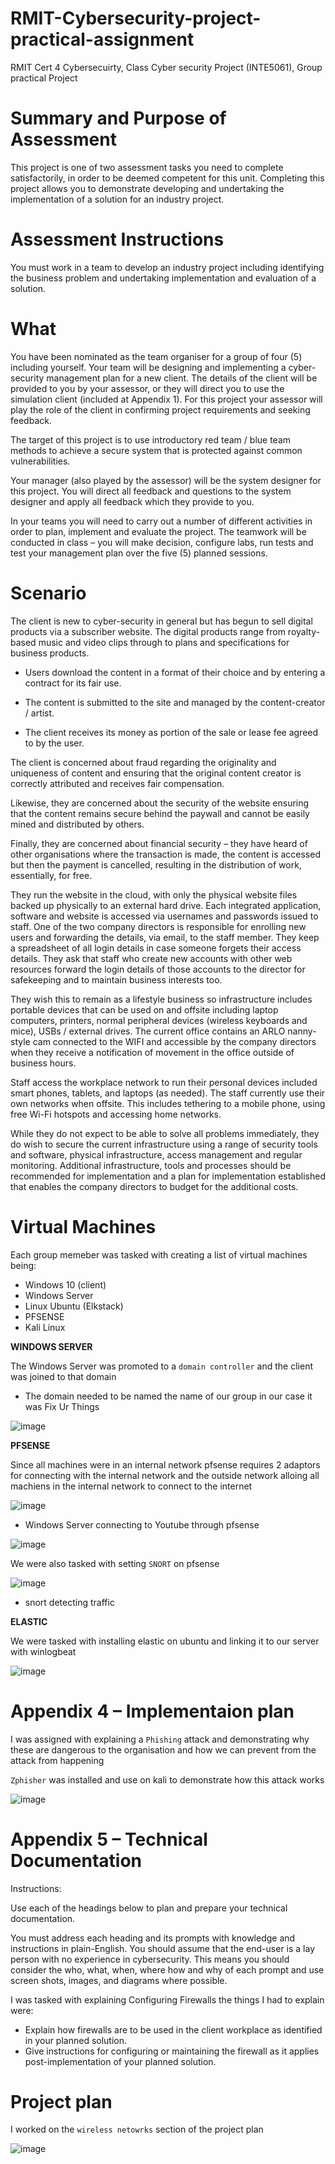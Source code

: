 # RMIT-Cybersecurity-project-practical-assignment
RMIT Cert 4 Cybersecuirty, Class Cyber security Project (INTE5061), Group practical Project

# Summary and Purpose of Assessment 

This project is one of two assessment tasks you need to complete satisfactorily, in order to be deemed competent for this unit.  Completing this project allows you to demonstrate developing and undertaking the implementation of a solution for an industry project.     

# Assessment Instructions 

You must work in a team to develop an industry project including identifying the business problem and undertaking implementation and evaluation of a solution.  

# What 

You have been nominated as the team organiser for a group of four (5) including yourself.  Your team will be designing and implementing a cyber-security management plan for a new client.  The details of the client will be provided to you by your assessor, or they will direct you to use the simulation client (included at Appendix 1).    For this project your assessor will play the role of the client in confirming project requirements and seeking feedback.  

The target of this project is to use introductory red team / blue team methods to achieve a secure system that is protected against common vulnerabilities.  

Your manager (also played by the assessor) will be the system designer for this project.  You will direct all feedback and questions to the system designer and apply all feedback which they provide to you.  

In your teams you will need to carry out a number of different activities in order to plan, implement and evaluate the project.   The teamwork will be conducted in class – you will make decision, configure labs, run tests and test your management plan over the five (5) planned sessions.  

# Scenario

The client is new to cyber-security in general but has begun to sell digital products via a subscriber website. The digital products range from royalty-based music and video clips through to plans and specifications for business products.  

*  Users download the content in a format of their choice and by entering a contract for its fair use. 

*  The content is submitted to the site and managed by the content-creator / artist.  

*  The client receives its money as portion of the sale or lease fee agreed to by the user.   

The client is concerned about fraud regarding the originality and uniqueness of content and ensuring that the original content creator is correctly attributed and receives fair compensation.  

Likewise, they are concerned about the security of the website ensuring that the content remains secure behind the paywall and cannot be easily mined and distributed by others.  

Finally, they are concerned about financial security – they have heard of other organisations where the transaction is made, the content is accessed but then the payment is cancelled, resulting in the distribution of work, essentially, for free.  

They run the website in the cloud, with only the physical website files backed up physically to an external hard drive. Each integrated application, software and website is accessed via usernames and passwords issued to staff.  One of the two company directors is responsible for enrolling new users and forwarding the details, via email, to the staff member. They keep a spreadsheet of all login details in case someone forgets their access details. They ask that staff who create new accounts with other web resources forward the login details of those accounts to the director for safekeeping and to maintain business interests too.  

They wish this to remain as a lifestyle business so infrastructure includes portable devices that can be used on and offsite including laptop computers, printers, normal peripheral devices (wireless keyboards and mice), USBs / external drives.  The current office contains an ARLO nanny-style cam connected to the WIFI and accessible by the company directors when they receive a notification of movement in the office outside of business hours.   

Staff access the workplace network to run their personal devices included smart phones, tablets, and laptops (as needed).   The staff currently use their own networks when offsite. This includes tethering to a mobile phone, using free Wi-Fi hotspots and accessing home networks.  

While they do not expect to be able to solve all problems immediately, they do wish to secure the current infrastructure using a range of security tools and software, physical infrastructure, access management and regular monitoring.  Additional infrastructure, tools and processes should be recommended for implementation and a plan for implementation established that enables the company directors to budget for the additional costs.  

# Virtual Machines
Each group memeber was tasked with creating a list of virtual machines being:
* Windows 10 (client)
* Windows Server
* Linux Ubuntu (Elkstack)
* PFSENSE
* Kali Linux

**WINDOWS SERVER**

The Windows Server was promoted to a `domain controller` and the client was joined to that domain 
- The domain needed to be named the name of our group in our case it was Fix Ur Things
  
![image](https://github.com/Jasmine-108/RMIT-Cybersecurity-project-practical-assignment/assets/151819725/2bb6c306-aefd-4579-a1fe-f43efe1e4741)


**PFSENSE** 

Since all machines were in an internal network pfsense requires 2 adaptors for connecting with the internal network and the outside network alloing all machiens in the internal network to connect to the internet

![image](https://github.com/Jasmine-108/RMIT-Cybersecurity-project-practical-assignment/assets/151819725/e2e57c54-860a-40c3-807c-05cdd3fbd36a)


- Windows Server connecting to Youtube through pfsense
   
![image](https://github.com/Jasmine-108/RMIT-Cybersecurity-project-practical-assignment/assets/151819725/d6e9dbec-c93d-4e1a-9621-b44778f887f7)


We were also tasked with setting `SNORT` on pfsense

![image](https://github.com/Jasmine-108/RMIT-Cybersecurity-project-practical-assignment/assets/151819725/c798ab01-57a7-497e-83eb-23d5b21b3a0c)

- snort detecting traffic

**ELASTIC**

We were tasked with installing elastic on ubuntu and linking it to our server with winlogbeat

![image](https://github.com/Jasmine-108/RMIT-Cybersecurity-project-practical-assignment/assets/151819725/7690afc1-5be0-451a-aae3-b2fa4649e9bf)


# Appendix 4 – Implementaion plan
I was assigned with explaining a `Phishing` attack and demonstrating why these are dangerous to the organisation and how we can prevent from the attack from happening

`Zphisher` was installed and use on kali to demonstrate how this attack works

![image](https://github.com/Jasmine-108/RMIT-Cybersecurity-project-practical-assignment/assets/151819725/4b842c86-f32b-4fe8-8030-764febfc9947)

# Appendix 5 – Technical Documentation 
Instructions:  

Use each of the headings below to plan and prepare your technical documentation.  

You must address each heading and its prompts with knowledge and instructions in plain-English. You should assume that the end-user is a lay person with no experience in cybersecurity.  This means you should consider the who, what, when, where how and why of each prompt and use screen shots, images, and diagrams where possible. 

I was tasked with explaining Configuring Firewalls the things I had to explain were:
* Explain how firewalls are to be used in the client workplace as identified in your planned solution.
* Give instructions for configuring or maintaining the firewall as it applies post-implementation of your planned solution.

# Project plan

I worked on the `wireless netowrks` section of the project plan

![image](https://github.com/Jasmine-108/RMIT-Cybersecurity-project-practical-assignment/assets/151819725/ed4a9892-f4e4-4c39-9f27-bb43a039b47a)

